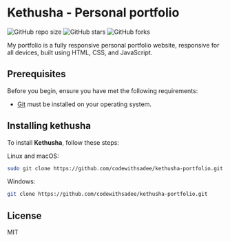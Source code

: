 # Kethusha - Personal portfolio

![GitHub repo size](https://img.shields.io/github/repo-size/codewithsadee/personal-portfolio)
![GitHub stars](https://img.shields.io/github/stars/codewithsadee/personal-portfolio?style=social)
![GitHub forks](https://img.shields.io/github/forks/codewithsadee/personal-portfolio?style=social)

My portfolio is a fully responsive personal portfolio website, responsive for all devices, built using HTML, CSS, and JavaScript.


## Prerequisites

Before you begin, ensure you have met the following requirements:

* [Git](https://git-scm.com/downloads "Download Git") must be installed on your operating system.

## Installing kethusha

To install **Kethusha**, follow these steps:

Linux and macOS:

```bash
sudo git clone https://github.com/codewithsadee/kethusha-portfolio.git
```

Windows:

```bash
git clone https://github.com/codewithsadee/kethusha-portfolio.git
```


## License

MIT
